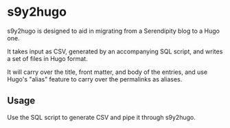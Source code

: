 # s9y2hugo

s9y2hugo is designed to aid in migrating from a Serendipity blog to a Hugo one.

It takes input as CSV, generated by an accompanying SQL script, and
writes a set of files in Hugo format.

It will carry over the title, front matter, and body of the entries,
and use Hugo's "alias" feature to carry over the permalinks as
aliases.

## Usage

Use the SQL script to generate CSV and pipe it through s9y2hugo.
